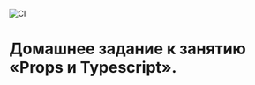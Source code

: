 
![CI](https://github.com/markovanton1986/anim/actions/workflows/web.yml/badge.svg)


# Домашнее задание к занятию «Props и Typescript».
